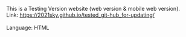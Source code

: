 This is a Testing Version website (web version & mobile web version).
<br>
Link: https://2021sky.github.io/tested_git-hub_for-updating/
<br>
<br>
Language:
HTML
